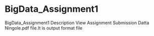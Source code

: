 # BigData_Assignment1
BigData_Assignment1 Description
View Assignment Submission Datta Ningole.pdf file.It is output format file 
